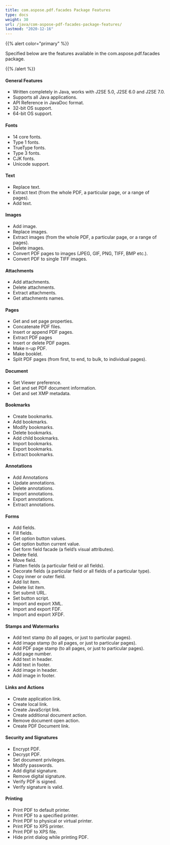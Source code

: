 ```yaml
---
title: com.aspose.pdf.facades Package Features
type: docs
weight: 30
url: /java/com-aspose-pdf-facades-package-features/
lastmod: "2020-12-16"
---
```


{{% alert color="primary" %}}

Specified below are the features available in the com.aspose.pdf.facades package.

{{% /alert %}}
#### **General Features**
- Written completely in Java, works with J2SE 5.0, J2SE 6.0 and J2SE 7.0.
- Supports all Java applications.
- API Reference in JavaDoc format.
- 32-bit OS support.
- 64-bit OS support.
#### **Fonts**
- 14 core fonts.
- Type 1 fonts.
- TrueType fonts.
- Type 3 fonts.
- CJK fonts.
- Unicode support.
#### **Text**
- Replace text.
- Extract text (from the whole PDF, a particular page, or a range of pages).
- Add text.
#### **Images**
- Add image.
- Replace images.
- Extract images (from the whole PDF, a particular page, or a range of pages).
- Delete images.
- Convert PDF pages to images (JPEG, GIF, PNG, TIFF, BMP etc.).
- Convert PDF to single TIFF images.
#### **Attachments**
- Add attachments.
- Delete attachments.
- Extract attachments.
- Get attachments names.
#### **Pages**
- Get and set page properties.
- Concatenate PDF files.
- Insert or append PDF pages.
- Extract PDF pages
- Insert or delete PDF pages.
- Make n-up PDF.
- Make booklet.
- Split PDF pages (from first, to end, to bulk, to individual pages).
#### **Document**
- Set Viewer preference.
- Get and set PDF document information.
- Get and set XMP metadata.
#### **Bookmarks**
- Create bookmarks.
- Add bookmarks.
- Modify bookmarks.
- Delete bookmarks.
- Add child bookmarks.
- Import bookmarks.
- Export bookmarks.
- Extract bookmarks.
#### **Annotations**
- Add Annotations
- Update annotations.
- Delete annotations.
- Import annotations.
- Export annotations.
- Extract annotations.
#### **Forms**
- Add fields.
- Fill fields.
- Get option button values.
- Get option button current value.
- Get form field facade (a field’s visual attributes).
- Delete field.
- Move field.
- Flatten fields (a particular field or all fields).
- Decorate fields (a particular field or all fields of a particular type).
- Copy inner or outer field.
- Add list item.
- Delete list item.
- Set submit URL.
- Set button script.
- Import and export XML.
- Import and export FDF.
- Import and export XFDF.
#### **Stamps and Watermarks**
- Add text stamp (to all pages, or just to particular pages).
- Add image stamp (to all pages, or just to particular pages).
- Add PDF page stamp (to all pages, or just to particular pages).
- Add page number.
- Add text in header.
- Add text in footer.
- Add image in header.
- Add image in footer.
#### **Links and Actions**
- Create application link.
- Create local link.
- Create JavaScript link.
- Create additional document action.
- Remove document open action.
- Create PDF Document link.
#### **Security and Signatures**
- Encrypt PDF.
- Decrypt PDF.
- Set document privileges.
- Modify passwords.
- Add digital signature.
- Remove digital signature.
- Verify PDF is signed.
- Verify signature is valid.
#### **Printing**
- Print PDF to default printer.
- Print PDF to a specified printer.
- Print PDF to physical or virtual printer.
- Print PDF to XPS printer.
- Print PDF to XPS file.
- Hide print dialog while printing PDF.
